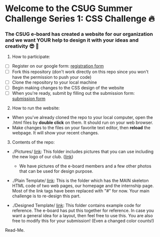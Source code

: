 # Welcome to the CSUG Summer Challenge Series 1: CSS Challenge :fire:

### The CSUG e-board has created a website for our organization and we want YOUR help to design it with your ideas and creativity :sunglasses: :tada:

1. How to participate:
- [ ] Register on our google form: [registration form](https://forms.gle/ECbZNKfGBFrsf9xTA)
- [ ] Fork this repository (don't work directly on this repo since you won't have the permission to push your code)
- [ ] Clone the repository to your local machine
- [ ] Begin making changes to the CSS design of the website
- [ ] When you're ready, submit by filling out the submission form: [submission form](https://forms.gle/CDhTKesDaz28gKNy7)

2. How to run the website:
- When you've already cloned the repo to your local computer, open the .html files by **double click** on them. It should run on your web browser. 
- Make changes to the files on your favorite text editor, then **reload** the webpage. It will show your recent changes.

3. Contents of the repo:

- ./Pictures/ [link](https://github.com/Computer-Science-Undergraduate-Council/CSSChallenge/tree/master/Pictures): This folder includes pictures that you can use including the new logo of our club. ([link](https://github.com/Computer-Science-Undergraduate-Council/CSSChallenge/blob/master/Pictures/pngFormat.png))
    - We have pictures of the e-board members and a few other photos that can be used for design purpose.  

- ./Plain Template/ [link](https://github.com/Computer-Science-Undergraduate-Council/CSSChallenge/tree/master/Plain%20Template): This is the folder which has the MAIN skeleton HTML code of two web pages, our homepage and the internship page.
     Most of the link tags have been replaced with "#" for now. Your main challenge is to re-design this part. 

- ./Designed Template/ [link](https://github.com/Computer-Science-Undergraduate-Council/CSSChallenge/tree/master/DesignedTemplate): This folder contains example code for reference. The e-board has put this together for reference. 
In case you want a general idea for a layout, then feel free to use this. You are also free to modify this for your submission! (Even a changed color counts!)

Read-Me.
